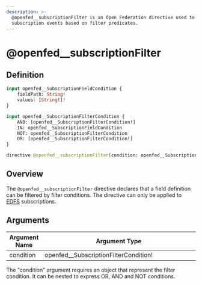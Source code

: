 ```yaml
---
description: >-
  @openfed__subscriptionFilter is an Open Federation directive used to filter
  subscription events based on filter predicates.
---
```


# @openfed\_\_subscriptionFilter

## Definition

```graphql
input openfed__SubscriptionFieldCondition {
    fieldPath: String!
    values: [String!]!
}

input openfed__SubscriptionFilterCondition {
    AND: [openfed__SubscriptionFilterCondition!]
    IN: openfed__SubscriptionFieldCondition
    NOT: openfed__SubscriptionFilterCondition
    OR: [openfed__SubscriptionFilterCondition!]
}

directive @openfed__subscriptionFilter(condition: openfed__SubscriptionFilterCondition!) on FIELD_DEFINITION
```

## Overview

The `@openfed__subscriptionFilter` directive declares that a field definition can be filtered by filter conditions. The directive can only be applied to [EDFS](../event-driven-federated-subscriptions/) subscriptions.

## Arguments

<table><thead><tr><th>Argument Name</th><th width="455">Argument Type</th></tr></thead><tbody><tr><td>condition</td><td>openfed__SubscriptionFilterCondition!</td></tr></tbody></table>

The "condition" argument requires an object that represent the filter condition. It can be nested to express OR, AND and NOT conditions.
